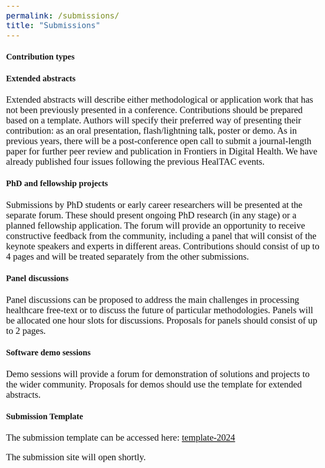 ```yaml
---
permalink: /submissions/
title: "Submissions"
---
```


<html>
<link href='https://fonts.googleapis.com/css?family=Akaya Telivigala' rel='stylesheet'>
<head>
  <style>
    h1, h2, h3, h4, h5 {
  font-family: 'Akaya Telivigala';font-size: 23px;
}
body {
    font-family: 'Akaya Telivigala';font-size: 25px;
} 
  </style>
</head>
<body>

<h2>Contribution types</h2>
<h4>Extended abstracts</h4>
Extended abstracts will describe either methodological or application work that has not been previously presented in a conference. Contributions should be prepared based on a template. Authors will specify their preferred way of presenting their contribution: as an oral presentation, flash/lightning talk, poster or demo. As in previous years, there will be a post-conference open call to submit a journal-length paper for further peer review and publication in Frontiers in Digital Health.  We have already published four issues following the previous HealTAC events.

<h4>PhD and fellowship projects</h4>
Submissions by PhD students or early career researchers will be presented at the separate forum. These should present ongoing PhD research (in any stage) or a planned fellowship application. The forum will provide an opportunity to receive constructive feedback from the community, including a panel that will consist of the keynote speakers and experts in different areas. Contributions should consist of up to 4 pages and will be treated separately from the other submissions.

<h4>Panel discussions</h4>
Panel discussions can be proposed to address the main challenges in processing healthcare free-text or to discuss the future of particular methodologies. Panels will be allocated one hour slots for discussions. Proposals for panels should consist of up to 2 pages.

<h4>Software demo sessions</h4>
Demo sessions will provide a forum for demonstration of solutions and projects to the wider community. Proposals for demos should use the template for extended abstracts.
                                                                                                                                          
<h4>Submission Template</h4>
The submission template can be accessed here: <a href="https://view.officeapps.live.com/op/view.aspx?src=https%3A%2F%2Fraw.githubusercontent.com%2Fhealtac2024%2Fhealtac2024.github.io%2Fmain%2F_data%2Ftemplate-2024.docx&wdOrigin=BROWSELINK" download>template-2024</a>
<p> </p>
The submission site will open shortly.
</body>
</html>


